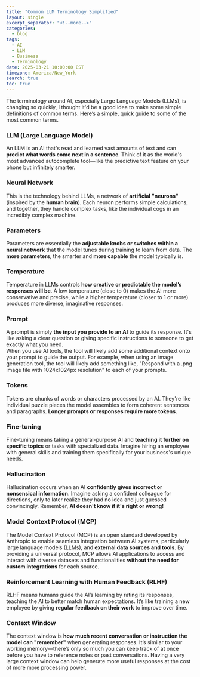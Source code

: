 ```yaml
---
title: "Common LLM Terminology Simplified"
layout: single
excerpt_separator: "<!--more-->"
categories:
  - blog
tags:
  - AI
  - LLM
  - Business
  - Terminology
date: 2025-03-21 10:00:00 EST
timezone: America/New_York
search: true
toc: true
---
```


The terminology around AI, especially Large Language Models (LLMs), is changing so quickly, I thought it'd be a good idea to make some simple definitions of common terms. Here’s a simple, quick guide to some of the most common terms.

<!--more-->

### LLM (Large Language Model)

An LLM is an AI that's read and learned vast amounts of text and can **predict what words come next in a sentence**. Think of it as the world's most advanced autocomplete tool—like the predictive text feature on your phone but infinitely smarter.

### Neural Network

This is the technology behind LLMs, a network of **artificial "neurons"** (inspired by the **human brain**). Each neuron performs simple calculations, and together, they handle complex tasks, like the individual cogs in an incredibly complex machine.

### Parameters

Parameters are essentially the **adjustable knobs or switches within a neural network** that the model tunes during training to learn from data. The **more parameters**, the smarter and **more capable** the model typically is.

### Temperature

Temperature in LLMs controls **how creative or predictable the model’s responses will be**. A low temperature (close to 0) makes the AI more conservative and precise, while a higher temperature (closer to 1 or more) produces more diverse, imaginative responses.

### Prompt

A prompt is simply **the input you provide to an AI** to guide its response. It's like asking a clear question or giving specific instructions to someone to get exactly what you need. <br>
When you use AI tools, the tool will likely add some additional context onto your prompt to guide the output. For example, when using an image generation tool, the tool will likely add something like, "Respond with a .png image file with 1024x1024px resolution" to each of your prompts.

### Tokens

Tokens are chunks of words or characters processed by an AI. They're like individual puzzle pieces the model assembles to form coherent sentences and paragraphs. **Longer prompts or responses require more tokens**.

### Fine-tuning

Fine-tuning means taking a general-purpose AI and **teaching it further on specific topics** or tasks with specialized data. Imagine hiring an employee with general skills and training them specifically for your business's unique needs.

### Hallucination

Hallucination occurs when an AI **confidently gives incorrect or nonsensical information**. Imagine asking a confident colleague for directions, only to later realize they had no idea and just guessed convincingly. Remember, **AI doesn't know if it's right or wrong!**

### Model Context Protocol (MCP)

The Model Context Protocol (MCP) is an open standard developed by Anthropic to enable seamless integration between AI systems, particularly large language models (LLMs), and **external data sources and tools**. By providing a universal protocol, MCP allows AI applications to access and interact with diverse datasets and functionalities **without the need for custom integrations** for each source. ​

### Reinforcement Learning with Human Feedback (RLHF)

RLHF means humans guide the AI’s learning by rating its responses, teaching the AI to better match human expectations. It’s like training a new employee by giving **regular feedback on their work** to improve over time.

### Context Window

The context window is **how much recent conversation or instruction the model can "remember"** when generating responses. It’s similar to your working memory—there’s only so much you can keep track of at once before you have to reference notes or past conversations. Having a very large context window can help generate more useful responses at the cost of more more processing power.
